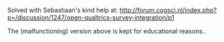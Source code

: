 Solved with Sebastiaan's kind help at:
http://forum.cogsci.nl/index.php?p=/discussion/1247/open-qualtrics-survey-integration/p1

The (malfunctioning) version above is kept for educational reasons..


